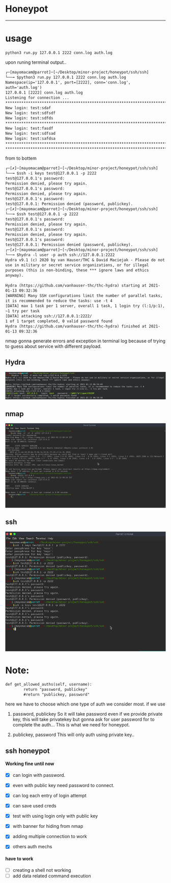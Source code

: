# Honeypot
---
# usage
```
python3 run.py 127.0.0.1 2222 conn.log auth.log
```
upon runing terminal output..
```
┌─[mayomacam@parrot]─[~/Desktop/minor-project/honeypot/ssh/ssh]
└──╼ $python3 run.py 127.0.0.1 2222 conn.log auth.log
Namespace(ip='127.0.0.1', port=[2222], conn='conn.log', auth='auth.log')
127.0.0.1 [2222] conn.log auth.log
Listening for connection ...
************************************************************************************************************************
New login: test:sdaf
New login: test:sdfsdf
New login: test:sdfds
************************************************************************************************************************
New login: test:fasdf
New login: test:sdfsad
New login: test:safdsa
************************************************************************************************************************
************************************************************************************************************************
```
from to bottem
```
┌─[✗]─[mayomacam@parrot]─[~/Desktop/minor-project/honeypot/ssh/ssh]
└──╼ $ssh -i keys test@127.0.0.1 -p 2222
test@127.0.0.1's password: 
Permission denied, please try again.
test@127.0.0.1's password: 
Permission denied, please try again.
test@127.0.0.1's password: 
test@127.0.0.1: Permission denied (password, publickey).
┌─[✗]─[mayomacam@parrot]─[~/Desktop/minor-project/honeypot/ssh/ssh]
└──╼ $ssh test@127.0.0.1 -p 2222
test@127.0.0.1's password: 
Permission denied, please try again.
test@127.0.0.1's password: 
Permission denied, please try again.
test@127.0.0.1's password: 
test@127.0.0.1: Permission denied (password, publickey).
┌─[✗]─[mayomacam@parrot]─[~/Desktop/minor-project/honeypot/ssh/ssh]
└──╼ $hydra -l user -p auth ssh://127.0.0.1:2222
Hydra v9.1 (c) 2020 by van Hauser/THC & David Maciejak - Please do not use in military or secret service organizations, or for illegal purposes (this is non-binding, these *** ignore laws and ethics anyway).

Hydra (https://github.com/vanhauser-thc/thc-hydra) starting at 2021-01-13 09:32:36
[WARNING] Many SSH configurations limit the number of parallel tasks, it is recommended to reduce the tasks: use -t 4
[DATA] max 1 task per 1 server, overall 1 task, 1 login try (l:1/p:1), ~1 try per task
[DATA] attacking ssh://127.0.0.1:2222/
1 of 1 target completed, 0 valid password found
Hydra (https://github.com/vanhauser-thc/thc-hydra) finished at 2021-01-13 09:32:36
```
nmap gonna generate errors and exception in terminal log because of trying to guess about service with different payload.

## Hydra
![](./hydra.png)

## nmap
![](./nmap.png)

## ssh
![](./ssh.png)

# Note:
```
def get_allowed_auths(self, username):
        return "password, publickey"
        #return "publickey, password"
```

here we have to choose which one type of auth we consider most.
if we use
1. password, publickey
So it will take password even if we provide private key, this will take privatekey but gonna ask for user password for to complete the auth... This is what we need for honeypot.

2. publickey, password
This will only auth using private key..

## ssh honeypot

#### Working fine until now
- [x] can login with password.
- [x] even with public key need password to connect.
- [x] can log each entry of login attempt
- [x] can save used creds
- [X] test with using login only with public key
- [X] with banner for hiding from nmap
- [X] adding multiple connection to work
- [X] others auth mechs


#### have to work
- [ ] creating a shell not working
- [ ] add data related command execution
